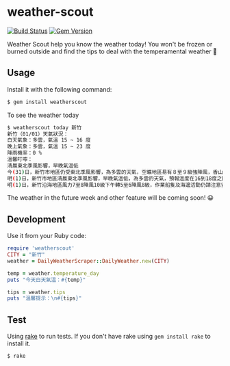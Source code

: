 # weather-scout
[![Build Status](https://travis-ci.org/vicky-sunshine/weather-scout-scraper.svg)](https://travis-ci.org/vicky-sunshine/weather-scout-scraper)
[![Gem Version](https://badge.fury.io/rb/weatherscout.svg)](https://badge.fury.io/rb/weatherscout)

Weather Scout help you know the weather today!
You won't be frozen or burned outside and find the tips to deal with the temperamental weather :muscle:

## Usage

Install it with the following command:
```sh
$ gem install weatherscout
```

To see the weather today
```sh
$ weatherscout today 新竹
新竹（01/01）天氣狀況：
白天氣象：多雲，氣溫 15 ~ 16 度
晚上氣象：多雲，氣溫 15 ~ 23 度
降雨機率：0 %
溫馨叮嚀：
清晨東北季風影響，早晚氣溫低
今(31)日，新竹市地區仍受東北季風影響，為多雲的天氣，空曠地區易有８至９級強陣風，香山區白天溫度在15-19度左右；外出請注意保暖及注意安全。
明(1)日，新竹市地區清晨東北季風影響，早晚氣溫低，為多雲的天氣，預報溫度在16到18度之間；外出請注意保暖及注意安全。
明(1)日，新竹沿海地區風力7至8陣風10級下午轉5至6陣風8級，作業船隻及海邊活動仍請注意安全。
```

The weather in the future week and other feature will be coming soon! :grinning:

## Development
Use it from your Ruby code:
````ruby
require 'weatherscout'
CITY = "新竹"
weather = DailyWeatherScraper::DailyWeather.new(CITY)

temp = weather.temperature_day
puts "今天白天氣溫：#{temp}"

tips = weather.tips
puts "溫馨提示：\n#{tips}"

````

## Test
Using [rake](http://docs.seattlerb.org/rake/) to run tests. If you don't have rake using `gem install rake` to install it.

```sh
$ rake
```
